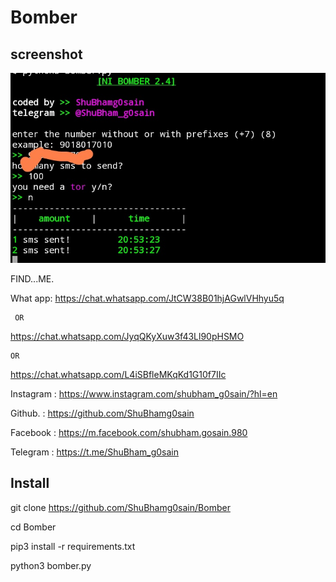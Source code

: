 # Bomber

## screenshot
![ ](https://raw.githubusercontent.com/ShuBhamg0sain/Bomber/master/Screenshot_20200927_205446.jpg)


FIND...ME.

What app: https://chat.whatsapp.com/JtCW38B01hjAGwlVHhyu5q

     OR
https://chat.whatsapp.com/JyqQKyXuw3f43Ll90pHSMO

    OR
https://chat.whatsapp.com/L4iSBfleMKqKd1G10f7IIc

Instagram : https://www.instagram.com/shubham_g0sain/?hl=en

Github. : https://github.com/ShuBhamg0sain

Facebook : https://m.facebook.com/shubham.gosain.980

Telegram : https://t.me/ShuBham_g0sain

## Install

git clone https://github.com/ShuBhamg0sain/Bomber

cd Bomber

pip3 install -r requirements.txt

python3 bomber.py
